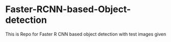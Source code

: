 # Faster-RCNN-based-Object-detection
This is Repo for Faster R CNN based object detection with test images given
